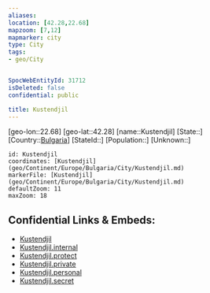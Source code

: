```yaml
---
aliases: 
location: [42.28,22.68]
mapzoom: [7,12] 
mapmarker: city 
type: City
tags:
- geo/City


SpocWebEntityId: 31712
isDeleted: false
confidential: public

title: Kustendjil
---
```

[geo-lon::22.68]
[geo-lat::42.28]
[name::Kustendjil]
[State::]
[Country::[Bulgaria](geo/Continent/Europe/Bulgaria.md)]
[StateId::]
[Population::]
[Unknown::]


```leaflet
id: Kustendjil
coordinates: [Kustendjil](geo/Continent/Europe/Bulgaria/City/Kustendjil.md)
markerFile: [Kustendjil](geo/Continent/Europe/Bulgaria/City/Kustendjil.md)
defaultZoom: 11 
maxZoom: 18
```


## Confidential Links & Embeds: 
- [Kustendjil](../../../../../../_public/geo/Continent/Europe/Bulgaria/City/Kustendjil.md) 
- [Kustendjil.internal](../../../../../../_internal/geo/Continent/Europe/Bulgaria/City/Kustendjil.internal.md) 
- [Kustendjil.protect](../../../../../../_protect/geo/Continent/Europe/Bulgaria/City/Kustendjil.protect.md) 
- [Kustendjil.private](../../../../../../_private/geo/Continent/Europe/Bulgaria/City/Kustendjil.private.md) 
- [Kustendjil.personal](../../../../../../_personal/geo/Continent/Europe/Bulgaria/City/Kustendjil.personal.md) 
- [Kustendjil.secret](../../../../../../_secret/geo/Continent/Europe/Bulgaria/City/Kustendjil.secret.md) 
